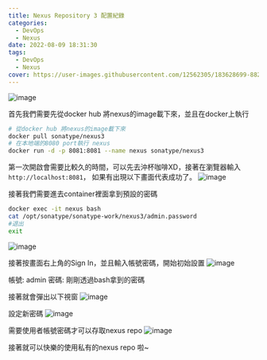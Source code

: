 ```yaml
---
title: Nexus Repository 3 配置紀錄
categories:
  - DevOps
  - Nexus
date: 2022-08-09 18:31:30
tags:
  - DevOps
  - Nexus
cover: https://user-images.githubusercontent.com/12562305/183628699-88260965-460a-4767-aa89-d526da8fc568.png
---
```

![image](https://user-images.githubusercontent.com/12562305/183628699-88260965-460a-4767-aa89-d526da8fc568.png)

首先我們需要先從docker hub 將nexus的image載下來，並且在docker上執行

```bash
# 從docker hub 將nexus的image載下來
docker pull sonatype/nexus3
# 在本地端的8080 port執行 nexus
docker run -d -p 8081:8081 --name nexus sonatype/nexus3
```

第一次開啟會需要比較久的時間，可以先去沖杯咖啡XD，接著在瀏覽器輸入
`http://localhost:8081`， 如果有出現以下畫面代表成功了。
![image](https://user-images.githubusercontent.com/12562305/183630091-f2b2dcd0-27f5-4763-9ab3-f6dd78141644.png)

接著我們需要進去container裡面拿到預設的密碼


```bash
docker exec -it nexus bash
cat /opt/sonatype/sonatype-work/nexus3/admin.password
#退出
exit
```

![image](https://user-images.githubusercontent.com/12562305/183631359-1d043a10-00fb-4a12-80b2-e0a73651f62e.png)

接著按畫面右上角的Sign In，並且輸入帳號密碼，開始初始設置
![image](https://user-images.githubusercontent.com/12562305/183632088-fae10a5d-7b32-461e-bcb3-477afdbebadd.png)

帳號: admin
密碼: 剛剛透過bash拿到的密碼

接著就會彈出以下視窗
![image](https://user-images.githubusercontent.com/12562305/183632386-87d8cf00-932a-456c-892a-1e7dc417ffcb.png)

設定新密碼
![image](https://user-images.githubusercontent.com/12562305/183632554-141d0f42-f499-45e4-b65a-580a6d265cbb.png)

需要使用者帳號密碼才可以存取nexus repo
![image](https://user-images.githubusercontent.com/12562305/183632630-ee734449-e6cb-4557-a504-b3d2eaa979ac.png)

接著就可以快樂的使用私有的nexus repo 啦~

